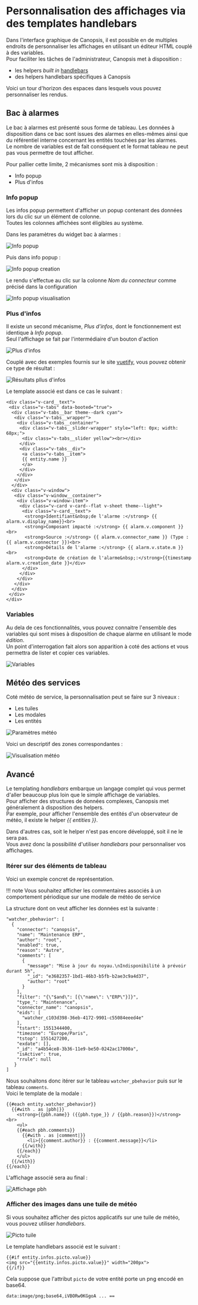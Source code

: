 # Personnalisation des affichages via des templates handlebars

Dans l'interface graphique de Canopsis, il est possible en de multiples endroits de personnaliser les affichages en utilisant un éditeur HTML couplé à des variables.  
Pour faciliter les tâches de l'administrateur, Canopsis met à disposition :

* les helpers *built in* [handlebars](https://handlebarsjs.com/)
* des helpers handlebars spécifiques à Canopsis

Voici un tour d'horizon des espaces dans lesquels vous pouvez personnaliser les rendus.

## Bac à alarmes

Le bac à alarmes est présenté sous forme de tableau.  Les données à disposition dans ce bac sont issues des alarmes en elles-mêmes ainsi que du référentiel interne concernant les entités touchées par les alarmes.  
Le nombre de variables est de fait conséquent et le format tableau ne peut pas vous permettre de tout afficher.

Pour pallier cette limite, 2 mécanismes sont mis à disposition : 

* Info popup
* Plus d'infos

### Info popup

Les infos popup permettent d'afficher un popup contenant des données lors du clic sur un élément de colonne.  
Toutes les colonnes affichées sont éligibles au système.  

Dans les paramètres du widget bac à alarmes :

![Info popup](./img/templates_infopopup.png "Info popup")  

Puis dans info popup :

![Info popup creation](./img/templates_infopopup_creation.png "Info popup creation")  

Le rendu s'effectue au clic sur la colonne *Nom du connecteur* comme précisé dans la configuration

![Info popup visualisation](./img/templates_infopopup_visualisation.png "Info popup visualisation")  


### Plus d'infos

Il existe un second mécanisme, *Plus d'infos*, dont le fonctionnement est identique à *Info popup*.  
Seul l'affichage se fait par l'intermédiaire d'un bouton d'action

![Plus d'infos](./img/templates_plusdinfos.png "Plus d'infos")  

Couplé avec des exemples fournis sur le site [vuetify](https://vuetifyjs.com/en/getting-started/quick-start), vous pouvez obtenir ce type de résultat : 

![Résultats pllus d'infos](./img/templates_resultats_plusdinfos.png "Résultats plus d'infos")  

Le template associé est dans ce cas le suivant :

````
<div class="v-card__text">
 <div class="v-tabs" data-booted="true">
  <div class="v-tabs__bar theme--dark cyan">
   <div class="v-tabs__wrapper">
    <div class="v-tabs__container">
     <div class="v-tabs__slider-wrapper" style="left: 0px; width: 68px;">
      <div class="v-tabs__slider yellow"><br></div>
     </div>
     <div class="v-tabs__div">
      <a class="v-tabs__item">
      {{ entity.name }}
      </a>
     </div>
    </div>
   </div>
  </div>
  <div class="v-window">
   <div class="v-window__container">
    <div class="v-window-item">
     <div class="v-card v-card--flat v-sheet theme--light">
      <div class="v-card__text">
       <strong>Identifiant&nbsp;de l'alarme :</strong> {{ alarm.v.display_name}}<br>
       <strong>Composant impacté :</strong> {{ alarm.v.component }}<br>
       <strong>Source :</strong> {{ alarm.v.connector_name }} (Type : {{ alarm.v.connector }})<br>
       <strong>Détails de l'alarme :</strong> {{ alarm.v.state.m }}<br>
       <strong>Date de création de l'alarme&nbsp;:</strong>{{timestamp alarm.v.creation_date }}</div>
      </div>
     </div>
    </div>
   </div>
  </div>
 </div>
</div>
````

### Variables

Au dela de ces fonctionnalités, vous pouvez connaitre l'ensemble des variables qui sont mises à disposition de chaque alarme en utilisant le mode *édition*.  
Un point d'interrogation fait alors son apparition à coté des actions et vous permettra de lister et copier ces variables.  

![Variables](./img/templates_vars.png "Variables")  

## Météo des services

Coté météo de service, la personnalisation peut se faire sur 3 niveaux :

* Les tuiles
* Les modales
* Les entités

![Paramètres météo](./img/templates_mds_parametres.png "Paramètres météo")  

Voici un descriptif des zones correspondantes :  

![Visualisation météo](./img/templates_mds_visualisation.png "Visualisation météo")  

## Avancé

Le templating *handlebars* embarque un langage complet qui vous permet d'aller beaucoup plus loin que le simple affichage de variables.  
Pour afficher des structures de données complexes, Canopsis met généralement à disposition des helpers.  
Par exemple, pour afficher l'ensemble des entités d'un observateur de météo, il existe le helper *{{ entities }}*.  

Dans d'autres cas, soit le helper n'est pas encore développé, soit il ne le sera pas.  
Vous avez donc la possibilité d'utiliser *handlebars* pour personnaliser vos affichages.  

### Itérer sur des éléments de tableau

Voici un exemple concret de représentation.

!!! note
    Vous souhaitez afficher les commentaires associés à un comportement périodique sur une modale de météo de service


La structure dont on veut afficher les données est la suivante  :

````
"watcher_pbehavior": [
  {
    "connector": "canopsis",
    "name": "Maintenance ERP",
    "author": "root",
    "enabled": true,
    "reason": "Autre",
    "comments": [
      {
        "message": "Mise à jour du noyau.\nIndisponibilité à prévoir durant 5h",
        "_id": "e3682357-1bd1-46b3-b5fb-b2ae3c9a4d37",
        "author": "root"
      }
    ],
    "filter": "{\"$and\": [{\"name\": \"ERP\"}]}",
    "type_": "Maintenance",
    "connector_name": "canopsis",
    "eids": [
      "watcher_c103d398-36eb-4172-9901-c55084eeed4e"
    ],
    "tstart": 1551344400,
    "timezone": "Europe/Paris",
    "tstop": 1551427200,
    "exdate": [],
    "_id": "a4b54ce8-3b36-11e9-be50-0242ac17000a",
    "isActive": true,
    "rrule": null
   }
]
````

Nous souhaitons donc itérer sur le tableau `watcher_pbehavior` puis sur le tableau `comments`.  
Voici le template de la modale : 

````
{{#each entity.watcher_pbehavior}}
  {{#with . as |pbh|}}
    <strong>{{pbh.name}} ({{pbh.type_}} / {{pbh.reason}})</strong> <br>
    <ul>
    {{#each pbh.comments}}
      {{#with . as |comment|}}
        <li>{{comment.author}} : {{comment.message}}</li>
      {{/with}}
    {{/each}}
    </ul>
  {{/with}}
{{/each}}
````

L'affichage associé sera au final : 

![Affichage pbh](./img/templates_affichage_pbh.png "Affichage pbh")  


### Afficher des images dans une tuile de météo

Si vous souhaitez afficher des pictos applicatifs sur une tuile de météo, vous pouvez utiliser *handlebars*.  

![Picto tuile](./img/templates_picto_tuile.png "Picto tuile")  

Le template handlebars associé est le suivant : 

````
{{#if entity.infos.picto.value}}
<img src="{{entity.infos.picto.value}}" width="200px">
{{/if}}
````

Cela suppose que l'attribut `picto` de votre entité porte un png encodé en base64.  

````
data:image/png;base64,iVBORw0KGgoA ... ==
````
